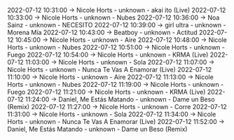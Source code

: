 2022-07-12 10:31:00 -> Nicole Horts - unknown - akai ito (Live)
2022-07-12 10:33:00 -> Nicole Horts - unknown - Nubes
2022-07-12 10:36:00 -> Noa Sainz - unknown - NECESITO
2022-07-12 10:39:00 -> girl ultra - unknown - Morena Mía
2022-07-12 10:43:00 -> Beatboy - unknown - Actitud
2022-07-12 10:45:00 -> Nicole Horts - unknown - Aire
2022-07-12 10:48:00 -> Nicole Horts - unknown - Nubes
2022-07-12 10:51:00 -> Nicole Horts - unknown - Fuego
2022-07-12 10:54:00 -> Nicole Horts - unknown - KRMA (Live)
2022-07-12 11:03:00 -> Nicole Horts - unknown - Sola
2022-07-12 11:07:00 -> Nicole Horts - unknown - Nunca Te Vas A Enamorar (Live)
2022-07-12 11:10:00 -> Nicole Horts - unknown - Aire
2022-07-12 11:13:00 -> Nicole Horts - unknown - Nubes
2022-07-12 11:19:00 -> Nicole Horts - unknown - Fuego
2022-07-12 11:21:00 -> Nicole Horts - unknown - KRMA (Live)
2022-07-12 11:24:00 -> Daniel, Me Estás Matando - unknown - Dame un Beso (Remix)
2022-07-12 11:27:00 -> Nicole Horts - unknown - Corre
2022-07-12 11:31:00 -> Nicole Horts - unknown - Sola
2022-07-12 11:34:00 -> Nicole Horts - unknown - Nunca Te Vas A Enamorar (Live)
2022-07-12 11:52:00 -> Daniel, Me Estás Matando - unknown - Dame un Beso (Remix)

